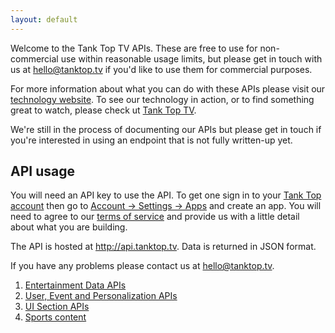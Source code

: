 ```yaml
---
layout: default
---
```

Welcome to the Tank Top TV APIs.  These are free to use for non-commercial use within reasonable usage limits, but please get in touch with us at <hello@tanktop.tv> if you'd like to use them for commercial purposes.

For more information about what you can do with these APIs please visit our [technology website](http://tanktoptv.com). To see our technology in action, or to find something great to watch, please check ut [Tank Top TV](http://tanktop.tv).

We're still in the process of documenting our APIs but please get in touch if you're interested in using an endpoint that is not fully written-up yet.

## API usage

You will need an API key to use the API.  To get one sign in to your [Tank Top account](http://tanktop.tv) then go to [Account -> Settings -> Apps](http://tanktop.tv/account/settings#apps) and create an app.  You will need to agree to our [terms of service](http://tanktop.tv/apiterms) and provide us with a little detail about what you are building.

The API is hosted at http://api.tanktop.tv.  Data is returned in JSON format.

If you have any problems please contact us at <hello@tanktop.tv>.

1. [Entertainment Data APIs](../EntertainmentData.html)
2. [User, Event and Personalization APIs](../UserEvents.html)
3. [UI Section APIs](../listOfLists.html)
4. [Sports content](../sportomaton.html)

